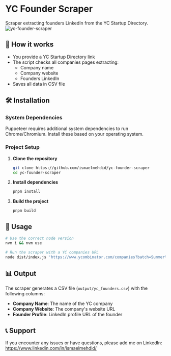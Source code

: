 # YC Founder Scraper

Scraper extracting founders LinkedIn from the YC Startup Directory.
![yc-founder-scraper](https://github.com/user-attachments/assets/7b39690e-d261-4f90-b571-cc81d118ee4f)

## 🤔 How it works

- You provide a YC Startup Directory link
- The script checks all companies pages extracting:
  - Company name
  - Company website
  - Founders LinkedIn
- Saves all data in CSV file

## 🛠️ Installation

### System Dependencies

Puppeteer requires additional system dependencies to run Chrome/Chromium. Install these based on your operating system.

### Project Setup

1. **Clone the repository**

   ```bash
   git clone https://github.com/ismaelmehdid/yc-founder-scraper
   cd yc-founder-scraper
   ```

2. **Install dependencies**

   ```bash
   pnpm install
   ```

3. **Build the project**
   ```bash
   pnpm build
   ```

## 🎯 Usage

```bash
# Use the correct node version
nvm i && nvm use
```

```bash
# Run the scraper with a YC companies URL
node dist/index.js 'https://www.ycombinator.com/companies?batch=Summer%202025&isHiring=true'
```

## 📊 Output

The scraper generates a CSV file (`output/yc_founders.csv`) with the following columns:

- **Company Name**: The name of the YC company
- **Company Website**: The company's website URL
- **Founder Profile**: LinkedIn profile URL of the founder

## 📞 Support

If you encounter any issues or have questions, please add me on LinkedIn: https://www.linkedin.com/in/ismaelmehdid/
